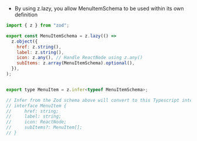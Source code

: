 - By using z.lazy, you allow MenuItemSchema to be used within its own definition

```js
import { z } from "zod";

export const MenuItemSchema = z.lazy(() =>
  z.object({
    href: z.string(),
    label: z.string(),
    icon: z.any(), // Handle ReactNode using z.any()
    subItems: z.array(MenuItemSchema).optional(),
  }),
);


export type MenuItem = z.infer<typeof MenuItemSchema>;

// Infer from the Zod schema above will convert to this Typescript interface
// interface MenuItem {
//     href: string;
//     label: string;
//     icon: ReactNode;
//     subItems?: MenuItem[];
// }
```
